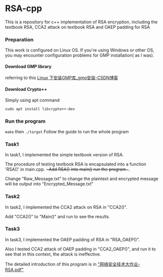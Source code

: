 # RSA-cpp
This is a repository for c++ implementation of RSA encryption, including the textbook RSA, CCA2 attack on textbook RSA and OAEP padding for RSA
### Preparation

This work is configured on Linux OS. If you're using Windows or other OS, you may encounter configuration problems for GMP installation( as I was).

#### Download GMP library

referring to this [Linux 下安装GMP库_gmp安装-CSDN博客](https://blog.csdn.net/just_h/article/details/82667787)

#### Download Crypto++ 

Simply using apt command

`sudo apt install libcrypto++-dev`



### Run the program

`make` then `./target`
Follow the guide to run the whole program

### Task1 

In task1, I implemented the simple textbook version of RSA.

The procedure of testing textbook RSA is encapsulated into a function 'RSA()' in main.cpp. ~~~Add RSA() into main() run the program~~~.

Change "Raw_Message.txt" to change the plaintext and encrypted message will be  output into "Encrypted_Message.txt"

### Task2

In task2, I implemented the CCA2 attack on RSA in "CCA2()".

Add "CCA2()" to "Main()" and run to see the results.

### Task3

In task3, I implemented the OAEP padding of RSA in "RSA_OAEP()".

Also I tested CCA2 attack of OAEP padding in "CCA2_OAEP()", and run it to see that in this context, the attack is ineffective.

The detailed introduction of this program is in ["网络安全技术大作业-RSA.pdf"](https://latex.sjtu.edu.cn/read/rvkmbmwkhsgr#5b8c8b)

